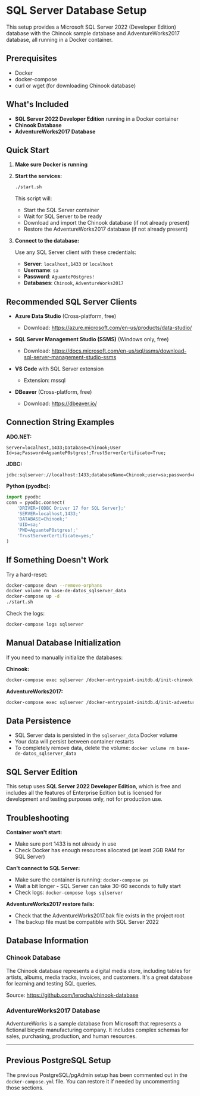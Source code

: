 # SQL Server Database Setup

This setup provides a Microsoft SQL Server 2022 (Developer Edition) database with the Chinook sample database and AdventureWorks2017 database, all running in a Docker container.

## Prerequisites

- Docker
- docker-compose
- curl or wget (for downloading Chinook database)

## What's Included

- **SQL Server 2022 Developer Edition** running in a Docker container
- **Chinook Database** 
- **AdventureWorks2017 Database** 

## Quick Start

1. **Make sure Docker is running**

2. **Start the services:**
   ```bash
   ./start.sh
   ```

   This script will:
   - Start the SQL Server container
   - Wait for SQL Server to be ready
   - Download and import the Chinook database (if not already present)
   - Restore the AdventureWorks2017 database (if not already present)

3. **Connect to the database:**
   
   Use any SQL Server client with these credentials:
   - **Server**: `localhost,1433` or `localhost`
   - **Username**: `sa`
   - **Password**: `AguanteP0stgres!`
   - **Databases**: `Chinook`, `AdventureWorks2017`

## Recommended SQL Server Clients

- **Azure Data Studio** (Cross-platform, free)
  - Download: https://azure.microsoft.com/en-us/products/data-studio/
  
- **SQL Server Management Studio (SSMS)** (Windows only, free)
  - Download: https://docs.microsoft.com/en-us/sql/ssms/download-sql-server-management-studio-ssms
  
- **VS Code** with SQL Server extension
  - Extension: mssql

- **DBeaver** (Cross-platform, free)
  - Download: https://dbeaver.io/

## Connection String Examples

**ADO.NET:**
```
Server=localhost,1433;Database=Chinook;User Id=sa;Password=AguanteP0stgres!;TrustServerCertificate=True;
```

**JDBC:**
```
jdbc:sqlserver://localhost:1433;databaseName=Chinook;user=sa;password=AguanteP0stgres!;trustServerCertificate=true;
```

**Python (pyodbc):**
```python
import pyodbc
conn = pyodbc.connect(
    'DRIVER={ODBC Driver 17 for SQL Server};'
    'SERVER=localhost,1433;'
    'DATABASE=Chinook;'
    'UID=sa;'
    'PWD=AguanteP0stgres!;'
    'TrustServerCertificate=yes;'
)
```

## If Something Doesn't Work

Try a hard-reset:
```bash
docker-compose down --remove-orphans
docker volume rm base-de-datos_sqlserver_data
docker-compose up -d
./start.sh
```

Check the logs:
```bash
docker-compose logs sqlserver
```

## Manual Database Initialization

If you need to manually initialize the databases:

**Chinook:**
```bash
docker-compose exec sqlserver /docker-entrypoint-initdb.d/init-chinook.sh
```

**AdventureWorks2017:**
```bash
docker-compose exec sqlserver /docker-entrypoint-initdb.d/init-adventureworks.sh
```

## Data Persistence

- SQL Server data is persisted in the `sqlserver_data` Docker volume
- Your data will persist between container restarts
- To completely remove data, delete the volume: `docker volume rm base-de-datos_sqlserver_data`

## SQL Server Edition

This setup uses **SQL Server 2022 Developer Edition**, which is free and includes all the features of Enterprise Edition but is licensed for development and testing purposes only, not for production use.

## Troubleshooting

**Container won't start:**
- Make sure port 1433 is not already in use
- Check Docker has enough resources allocated (at least 2GB RAM for SQL Server)

**Can't connect to SQL Server:**
- Make sure the container is running: `docker-compose ps`
- Wait a bit longer - SQL Server can take 30-60 seconds to fully start
- Check logs: `docker-compose logs sqlserver`

**AdventureWorks2017 restore fails:**
- Check that the AdventureWorks2017.bak file exists in the project root
- The backup file must be compatible with SQL Server 2022

## Database Information

### Chinook Database
The Chinook database represents a digital media store, including tables for artists, albums, media tracks, invoices, and customers. It's a great database for learning and testing SQL queries.

Source: https://github.com/lerocha/chinook-database

### AdventureWorks2017 Database
AdventureWorks is a sample database from Microsoft that represents a fictional bicycle manufacturing company. It includes complex schemas for sales, purchasing, production, and human resources.

---

## Previous PostgreSQL Setup

The previous PostgreSQL/pgAdmin setup has been commented out in the `docker-compose.yml` file. You can restore it if needed by uncommenting those sections.
